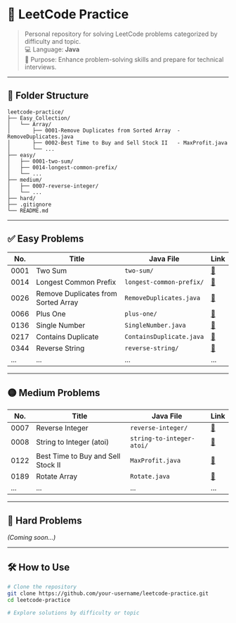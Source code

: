 
# 📘 LeetCode Practice

> Personal repository for solving LeetCode problems categorized by difficulty and topic.  
> 💻 Language: **Java**  
> 🧠 Purpose: Enhance problem-solving skills and prepare for technical interviews.

---

## 📁 Folder Structure

```
leetcode-practice/
├── Easy_Collection/
│   └── Array/
│       ├── 0001-Remove Duplicates from Sorted Array  - RemoveDuplicates.java
│       ├── 0002-Best Time to Buy and Sell Stock II   - MaxProfit.java
│       └── ...
├── easy/
│   ├── 0001-two-sum/
│   ├── 0014-longest-common-prefix/
│   └── ...
├── medium/
│   ├── 0007-reverse-integer/
│   └── ...
├── hard/
├── .gitignore
└── README.md
```

---

## ✅ Easy Problems

| No.  |              Title                     | Java File                 | Link                                                                      |
|------|----------------------------------------|---------------------------|---------------------------------------------------------------------------|
| 0001 | Two Sum                                | `two-sum/`                | [🔗](https://leetcode.com/problems/two-sum/)                              |
| 0014 | Longest Common Prefix                  | `longest-common-prefix/`  | [🔗](https://leetcode.com/problems/longest-common-prefix/)                |
| 0026 | Remove Duplicates from Sorted Array    | `RemoveDuplicates.java`   | [🔗](https://leetcode.com/problems/remove-duplicates-from-sorted-array/)  |
| 0066 | Plus One                               | `plus-one/`               | [🔗](https://leetcode.com/problems/plus-one/)                             |
| 0136 | Single Number                          | `SingleNumber.java`       | [🔗](https://leetcode.com/problems/single-number/)                        |
| 0217 | Contains Duplicate                     | `ContainsDuplicate.java`  | [🔗](https://leetcode.com/problems/contains-duplicate/)                   |
| 0344 | Reverse String                         | `reverse-string/`         | [🔗](https://leetcode.com/problems/reverse-string/)                       |
| ...  | ...                                    | ...                       | ...                                                                       |

---

## 🟡 Medium Problems

| No.  |              Title                     | Java File                 | Link                                                                       |
|------|----------------------------------------|---------------------------|----------------------------------------------------------------------------|
| 0007 | Reverse Integer                        | `reverse-integer/`        | [🔗](https://leetcode.com/problems/reverse-integer/)                      |
| 0008 | String to Integer (atoi)               | `string-to-integer-atoi/` | [🔗](https://leetcode.com/problems/string-to-integer-atoi/)               |
| 0122 | Best Time to Buy and Sell Stock II     | `MaxProfit.java`          | [🔗](https://leetcode.com/problems/best-time-to-buy-and-sell-stock-ii/)   |
| 0189 | Rotate Array                           | `Rotate.java`             | [🔗](https://leetcode.com/problems/rotate-array/)                         |
| ...  | ...                                    | ...                       | ...                                                                       |

---

## 🔴 Hard Problems

_(Coming soon...)_

---

## 🛠️ How to Use

```bash
# Clone the repository
git clone https://github.com/your-username/leetcode-practice.git
cd leetcode-practice

# Explore solutions by difficulty or topic

